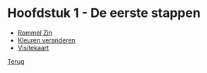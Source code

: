 # Hoofdstuk 1 - De eerste stappen

- [Rommel Zin](/Index/Oefeningen-PP/Hfdst1/Romme_zin.md)
- [Kleuren veranderen](/Index/Oefeningen-PP/Hfdst1/Kleuren_veranderen.md)
- [Visitekaart](/Index/Oefeningen-PP/Hfdst1/Visitekaart.md)

[Terug](/Index/vakken/Programming-principles.md)

  